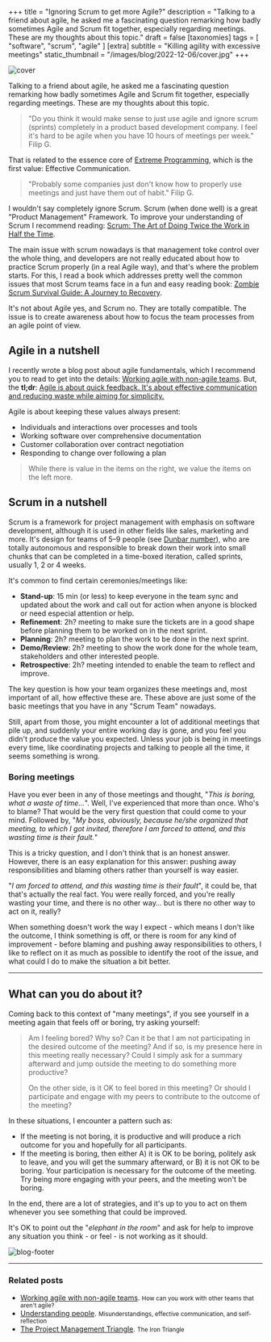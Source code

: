 +++
title = "Ignoring Scrum to get more Agile?"
description = "Talking to a friend about agile, he asked me a fascinating question remarking how badly sometimes Agile and Scrum fit together, especially regarding meetings. These are my thoughts about this topic."
draft = false
[taxonomies]
tags = [ "software", "scrum", "agile" ]
[extra]
subtitle = "Killing agility with excessive meetings"
static_thumbnail = "/images/blog/2022-12-06/cover.jpg"
+++

![cover](/images/blog/2022-12-06/cover.jpg)

Talking to a friend about agile, he asked me a fascinating question remarking how badly sometimes Agile and Scrum fit
together, especially regarding meetings. These are my thoughts about this topic.

<!-- more -->

> "Do you think it would make sense to just use agile and ignore scrum (sprints) completely in a product based
> development company. I feel it's hard to be agile when you have 10 hours of meetings per week." Filip G.

That is related to the essence core of [Extreme Programming](/readings/xp-embrace-change/), which is the first value: Effective Communication.

> "Probably some companies just don't know how to properly use meetings and just have them out of habit." Filip G.

I wouldn't say completely ignore Scrum. Scrum (when done well) is a great "Product Management" Framework. To improve
your understanding of Scrum I recommend reading: [Scrum: The Art of Doing Twice the Work in Half the Time](/readings/scrum-the-art-of-doing-twice).

The main issue with scrum nowadays is that management toke control over the whole thing, and developers are not really
educated about how to practice Scrum properly (in a real Agile way), and that's where the problem starts. For this, I
read a book which addresses pretty well the common issues that most Scrum teams face in a fun and easy reading book:
[Zombie Scrum Survival Guide: A Journey to Recovery](/readings/zombie-scrum-survival-guide/).

It's not about Agile yes, and Scrum no. They are totally compatible. The issue is to create awareness about how to focus
the team processes from an agile point of view.

## Agile in a nutshell

I recently wrote a blog post about agile fundamentals, which I recommend you to read to get into the
details: [Working agile with non-agile teams](/blog/working-agile-with-non-agile-teams/). But, the **tl;dr**:
<ins>Agile is about quick feedback. It's about effective communication and reducing waste while aiming for simplicity.</ins>

Agile is about keeping these values always present:

- Individuals and interactions over processes and tools
- Working software over comprehensive documentation
- Customer collaboration over contract negotiation
- Responding to change over following a plan

> While there is value in the items on the right, we value the items on the left more.

## Scrum in a nutshell

Scrum is a framework for project management with emphasis on software development, although it is used in other fields
like sales, marketing and more. It's design for teams of 5–9 people (see [Dunbar number](/blog/dunbar-number/)), who are
totally autonomous and responsible to break down their work into small chunks that can be completed in a time-boxed
iteration, called sprints, usually 1, 2 or 4 weeks.

It's common to find certain ceremonies/meetings like:

- **Stand-up**: 15 min (or less) to keep everyone in the team sync and updated about the work and call out for action when
  anyone is blocked or need especial attention or help.
- **Refinement**: 2h? meeting to make sure the tickets are in a good shape before planning them to be worked on in the next
  sprint.
- **Planning**: 2h? meeting to plan the work to be done in the next sprint.
- **Demo/Review**: 2h? meeting to show the work done for the whole team, stakeholders and other interested people.
- **Retrospective**: 2h? meeting intended to enable the team to reflect and improve.

The key question is how your team organizes these meetings and, most important of all, how effective these are. These
above are just some of the basic meetings that you have in any "Scrum Team" nowadays.

Still, apart from those, you might encounter a lot of additional meetings that pile up, and suddenly your entire working
day is gone, and you feel you didn't produce the value you expected. Unless your job is being in meetings every time,
like coordinating projects and talking to people all the time, it seems something is wrong.

### Boring meetings

Have you ever been in any of those meetings and thought, "_This is boring, what a waste of time..._". Well, I've
experienced that more than once. Who's to blame? That would be the very first question that could come to your mind. 
Followed by, "_My boss, obviously, because he/she organized that meeting, to which I got invited, therefore I am forced 
to attend, and this wasting time is their fault._"

This is a tricky question, and I don't think that is an honest answer. However, there is an easy explanation for this
answer: pushing away responsibilities and blaming others rather than yourself is way easier.

"_I am forced to attend, and this wasting time is their fault_", it could be, that that's actually the real fact.
You were really forced, and you're really wasting your time, and there is no other way… but is there no other way to
act on it, really?

When something doesn't work the way I expect - which means I don't like the outcome, I think something is off, or there
is room for any kind of improvement - before blaming and pushing away responsibilities to others, I like to reflect on
it as much as possible to identify the root of the issue, and what could I do to make the situation a bit better.

---

## What can you do about it?

Coming back to this context of "many meetings", if you see yourself in a meeting again that feels off or boring, try
asking yourself:

> Am I feeling bored? Why so? Can it be that I am not participating in the desired outcome of the meeting? And if so, is
> my presence here in this meeting really necessary? Could I simply ask for a summary afterward and jump outside the
> meeting to do something more productive?
> 
> On the other side, is it OK to feel bored in this meeting? Or should I participate and engage with my peers to
> contribute to the outcome of the meeting?

In these situations, I encounter a pattern such as:

- If the meeting is not boring, it is productive and will produce a rich outcome for you and hopefully for all
  participants.
- If the meeting is boring, then either A) it is OK to be boring, politely ask to leave, and you will get the summary
  afterward, or B) it is not OK to be boring. Your participation is necessary for the outcome of the meeting. Try being
  more engaging with your peers, and the meeting won't be boring.

In the end, there are a lot of strategies, and it's up to you to act on them whenever you see something that could be
improved.

It's OK to point out the "_elephant in the room_" and ask for help to improve any situation you think - or feel - is not
working as it should.

![blog-footer](/images/blog/2022-12-06/footer.jpg)

---

### Related posts

- [Working agile with non-agile teams](/blog/working-agile-with-non-agile-teams/). <small>How can you work with other teams that aren't agile?</small>
- [Understanding people](/blog/understanding-people/). <small>Misunderstandings, effective communication, and self-reflection</small>
- [The Project Management Triangle](/blog/the-project-management-triangle/). <small>The Iron Triangle</small>
